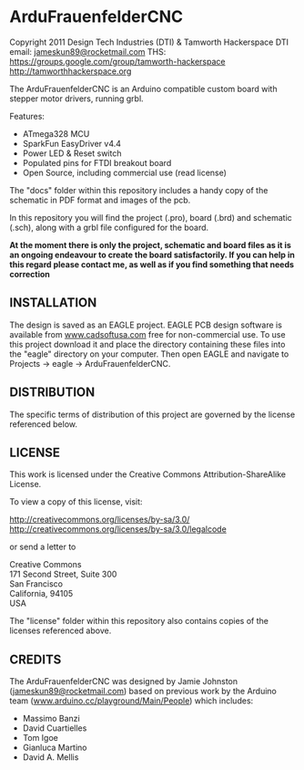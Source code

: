 ArduFrauenfelderCNC
=============================
Copyright 2011 Design Tech Industries (DTI)  & Tamworth Hackerspace
DTI email: <jameskun89@rocketmail.com> 
THS: https://groups.google.com/group/tamworth-hackerspace
     http://tamworthhackerspace.org 

The ArduFrauenfelderCNC is an Arduino compatible custom board with 
stepper motor drivers, running grbl.

Features:

 * ATmega328 MCU
 * SparkFun EasyDriver v4.4
 * Power LED & Reset switch
 * Populated pins for FTDI breakout board
 * Open Source, including commercial use (read license)

The "docs" folder within this repository includes a handy copy of the
schematic in PDF format and images of the pcb.

In this repository you will find the project (.pro), board (.brd) and schematic (.sch), 
along with a grbl file configured for the board.

**At the moment there is only the project, schematic and board files as it is an ongoing 
endeavour to create the board satisfactorily. If you can help in this regard please 
contact me, as well as if you find something that needs correction**

INSTALLATION
------------
The design is saved as an EAGLE project. EAGLE PCB design software is
available from www.cadsoftusa.com free for non-commercial use. To use
this project download it and place the directory containing these files
into the "eagle" directory on your computer. Then open EAGLE and
navigate to Projects -> eagle -> ArduFrauenfelderCNC.

DISTRIBUTION
------------
The specific terms of distribution of this project are governed by the
license referenced below.


LICENSE
-------
This work is licensed under the Creative Commons Attribution-ShareAlike License.  

To view a copy of this license, visit:

  http://creativecommons.org/licenses/by-sa/3.0/  
  http://creativecommons.org/licenses/by-sa/3.0/legalcode

or send a letter to

  Creative Commons  
  171 Second Street, Suite 300  
  San Francisco  
  California, 94105  
  USA

The "license" folder within this repository also contains copies of the
licenses referenced above.


CREDITS
-------
The ArduFrauenfelderCNC was designed by Jamie Johnston (jameskun89@rocketmail.com) 
based on previous work by the Arduino team (www.arduino.cc/playground/Main/People) 
which includes:

 * Massimo Banzi
 * David Cuartielles
 * Tom Igoe
 * Gianluca Martino
 * David A. Mellis

